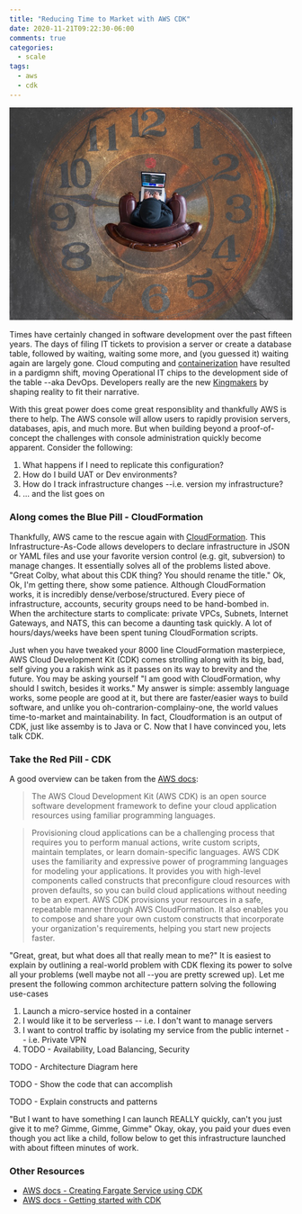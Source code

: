 ```yaml
---
title: "Reducing Time to Market with AWS CDK"
date: 2020-11-21T09:22:30-06:00
comments: true
categories:
  - scale
tags:
  - aws
  - cdk
---
```

![Photo by Kevin Ku on Unsplash](/assets/images/kevin-ku-aiyBwbrWWlo-unsplash-fouri.jpg)

Times have certainly changed in software development over the past fifteen years. The days of filing IT tickets to provision a server or create a database table, followed by waiting, waiting some more, and (you guessed it) waiting again are largely gone. Cloud computing and [containerization](https://www.docker.com/resources/what-container) have resulted in a pardigmn shift, moving Operational IT chips to the development side of the table --aka DevOps. Developers really are the new [Kingmakers](https://www.activestate.com/blog/developers-new-kingmakers/) by shaping reality to fit their narrative.

With this great power does come great responsiblity and thankfully AWS is there to help. The AWS console will allow users to rapidly provision servers, databases, apis, and much more. But when building beyond a proof-of-concept the challenges with console administration quickly become apparent. Consider the following:
1. What happens if I need to replicate this configuration?
2. How do I build UAT or Dev environments?
3. How do I track infrastructure changes --i.e. version my infrastructure?
4. ... and the list goes on

### Along comes the Blue Pill - CloudFormation

Thankfully, AWS came to the rescue again with [CloudFormation](https://aws.amazon.com/cloudformation/). This Infrastructure-As-Code allows developers to declare infrastructure in JSON or YAML files and use your favorite version control (e.g. git, subversion) to manage changes. It essentially solves all of the problems listed above. "Great Colby, what about this CDK thing? You should rename the title." Ok, Ok, I'm getting there, show some patience. Although CloudFormation works, it is incredibly dense/verbose/structured. Every piece of infrastructure, accounts, security groups need to be hand-bombed in. When the architecture starts to complicate: private VPCs, Subnets, Internet Gateways, and NATS, this can become a daunting task quickly. A lot of hours/days/weeks have been spent tuning CloudFormation scripts. 

Just when you have tweaked your 8000 line CloudFormation masterpiece, AWS Cloud Development Kit (CDK) comes strolling along with its big, bad, self giving you a rakish wink as it passes on its way to brevity and the future. You may be asking yourself "I am good with CloudFormation, why should I switch, besides it works." My answer is simple: assembly language works, some people are good at it, but there are faster/easier ways to build software, and unlike you oh-contrarion-complainy-one, the world values time-to-market and maintainability. In fact, Cloudformation is an output of CDK, just like assemby is to Java or C. Now that I have convinced you, lets talk CDK.

### Take the Red Pill - CDK
A good overview can be taken from the [AWS docs](https://aws.amazon.com/cdk/): 
> The AWS Cloud Development Kit (AWS CDK) is an open source software development framework to define your cloud application resources using familiar programming languages.

> Provisioning cloud applications can be a challenging process that requires you to perform manual actions, write custom scripts, maintain templates, or learn domain-specific languages. AWS CDK uses the familiarity and expressive power of programming languages for modeling your applications. It provides you with high-level components called constructs that preconfigure cloud resources with proven defaults, so you can build cloud applications without needing to be an expert. AWS CDK provisions your resources in a safe, repeatable manner through AWS CloudFormation. It also enables you to compose and share your own custom constructs that incorporate your organization's requirements, helping you start new projects faster.

"Great, great, but what does all that really mean to me?" It is easiest to explain by outlining a real-world problem with CDK flexing its power to solve all your problems (well maybe not all  --you are pretty screwed up). Let me present the following common architecture pattern solving the following use-cases
1. Launch a micro-service hosted in a container
2. I would like it to be serverless -- i.e. I don't want to manage servers
3. I want to control traffic by isolating my service from the public internet -- i.e. Private VPN
4. TODO - Availability, Load Balancing, Security

TODO - Architecture Diagram here

TODO - Show the code that can accomplish

TODO - Explain constructs and patterns

"But I want to have something I can launch REALLY quickly, can't you just give it to me? Gimme, Gimme, Gimme"  Okay, okay, you paid your dues even though you act like a child, follow below to get this infrastructure launched with about fifteen minutes of work.


### Other Resources
- [AWS docs - Creating Fargate Service using CDK](https://docs.aws.amazon.com/cdk/latest/guide/ecs_example.html)
- [AWS docs - Getting started with CDK](https://docs.aws.amazon.com/cdk/latest/guide/getting_started.html)


